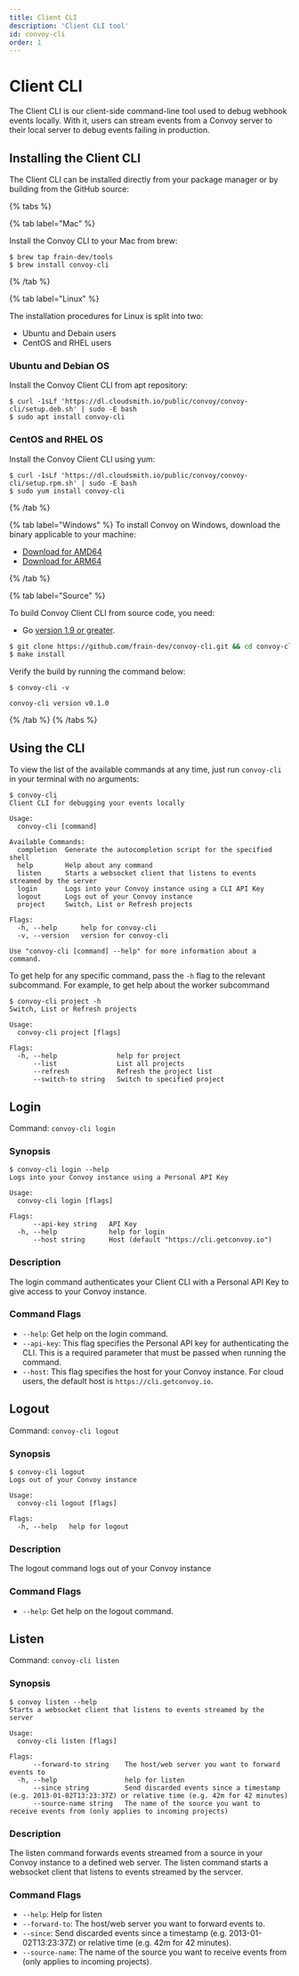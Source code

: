 ```yaml
---
title: Client CLI
description: 'Client CLI tool'
id: convoy-cli
order: 1
---
```


# Client CLI

The Client CLI is our client-side command-line tool used to debug webhook events locally. With it, users can stream events from a Convoy server to their local server to debug events failing in production.

## Installing the Client CLI

The Client CLI can be installed directly from your package manager or by building from the GitHub source:

{% tabs %}

{% tab label="Mac" %}

Install the Convoy CLI to your Mac from brew:

```console[terminal]
$ brew tap frain-dev/tools
$ brew install convoy-cli
```

{% /tab %}

{% tab label="Linux" %}

The installation procedures for Linux is split into two:

-   Ubuntu and Debain users
-   CentOS and RHEL users

### Ubuntu and Debian OS

Install the Convoy Client CLI from apt repository:

```console[terminal]
$ curl -1sLf 'https://dl.cloudsmith.io/public/convoy/convoy-cli/setup.deb.sh' | sudo -E bash
$ sudo apt install convoy-cli
```

### CentOS and RHEL OS

Install the Convoy Client CLI using yum:

```console[terminal]
$ curl -1sLf 'https://dl.cloudsmith.io/public/convoy/convoy-cli/setup.rpm.sh' | sudo -E bash
$ sudo yum install convoy-cli
```

{% /tab %}

{% tab label="Windows" %}
To install Convoy on Windows, download the binary applicable to your machine:

-   [Download for AMD64](https://dl.cloudsmith.io/public/convoy/convoy-cli/raw/versions/0.1.0/convoy-cli_0.1.0_windows_amd64.tar.gz)
-   [Download for ARM64](https://dl.cloudsmith.io/public/convoy/convoy-cli/raw/versions/0.1.0/convoy-cli_0.1.0_windows_arm64.tar.gz)

{% /tab %}

{% tab label="Source" %}

To build Convoy Client CLI from source code, you need:

-   Go [version 1.9 or greater](https://golang.org/doc/install).

```bash
$ git clone https://github.com/frain-dev/convoy-cli.git && cd convoy-cli
$ make install
```

Verify the build by running the command below:

```console[terminal]
$ convoy-cli -v

convoy-cli version v0.1.0
```

{% /tab %}
{% /tabs %}

## Using the CLI

To view the list of the available commands at any time, just run `convoy-cli` in your terminal with no arguments:

```console[terminal]
$ convoy-cli
Client CLI for debugging your events locally

Usage:
  convoy-cli [command]

Available Commands:
  completion  Generate the autocompletion script for the specified shell
  help        Help about any command
  listen      Starts a websocket client that listens to events streamed by the server
  login       Logs into your Convoy instance using a CLI API Key
  logout      Logs out of your Convoy instance
  project     Switch, List or Refresh projects

Flags:
  -h, --help      help for convoy-cli
  -v, --version   version for convoy-cli

Use "convoy-cli [command] --help" for more information about a command.
```

To get help for any specific command, pass the `-h` flag to the relevant subcommand. For example, to get help about the worker subcommand

```console[terminal]
$ convoy-cli project -h
Switch, List or Refresh projects

Usage:
  convoy-cli project [flags]

Flags:
  -h, --help               help for project
      --list               List all projects
      --refresh            Refresh the project list
      --switch-to string   Switch to specified project
```

## Login

Command: `convoy-cli login`

### Synopsis

```console[terminal]
$ convoy-cli login --help
Logs into your Convoy instance using a Personal API Key

Usage:
  convoy-cli login [flags]

Flags:
      --api-key string   API Key
  -h, --help             help for login
      --host string      Host (default "https://cli.getconvoy.io")
```

### Description

The login command authenticates your Client CLI with a Personal API Key to give access to your Convoy instance.

### Command Flags

-   `--help`: Get help on the login command.
-   `--api-key`: This flag specifies the Personal API key for authenticating the CLI. This is a required parameter that must be passed when running the command.
-   `--host`: This flag specifies the host for your Convoy instance. For cloud users, the default host is `https://cli.getconvoy.io`.

## Logout

Command: `convoy-cli logout`

### Synopsis

```console[terminal]
$ convoy-cli logout
Logs out of your Convoy instance

Usage:
  convoy-cli logout [flags]

Flags:
  -h, --help   help for logout
```

### Description

The logout command logs out of your Convoy instance

### Command Flags

-   `--help`: Get help on the logout command.

## Listen

Command: `convoy-cli listen`

### Synopsis

```console[terminal]
$ convoy listen --help
Starts a websocket client that listens to events streamed by the server

Usage:
  convoy-cli listen [flags]

Flags:
      --forward-to string    The host/web server you want to forward events to
  -h, --help                 help for listen
      --since string         Send discarded events since a timestamp (e.g. 2013-01-02T13:23:37Z) or relative time (e.g. 42m for 42 minutes)
      --source-name string   The name of the source you want to receive events from (only applies to incoming projects)
```

### Description

The listen command forwards events streamed from a source in your Convoy instance to a defined web server. The listen command starts a websocket client that listens to events streamed by the servcer.

### Command Flags

-   `--help`: Help for listen
-   `--forward-to`: The host/web server you want to forward events to.
-   `--since`: Send discarded events since a timestamp (e.g. 2013-01-02T13:23:37Z) or relative time (e.g. 42m for 42 minutes).
-   `--source-name`: The name of the source you want to receive events from (only applies to incoming projects).
